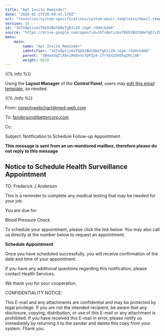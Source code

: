 ```yaml
---
title: "Apt Invite Reminder"
date: "2020-02-27T20:40:43.578Z"
url: "resources/system-specifications/system-email-templates/email-templates-from-scheduler/apt-invite-reminder.html"
version: 15
id: "1GTx8ptizmxT6b9JBUtbNeTgDJiZ0-iGpK-rXUHcb4H8"
source: "https://drive.google.com/open?id=1GTx8ptizmxT6b9JBUtbNeTgDJiZ0-iGpK-rXUHcb4H8"
menu:
    main:
        name: "Apt Invite Reminder"
        identifier: "1GTx8ptizmxT6b9JBUtbNeTgDJiZ0-iGpK-rXUHcb4H8"
        parent: "1B4axGqIlA9niMn8voc7pPZy4-1TrVEX2SHZkqIRCj0E"
        weight: 6610
---
```









{{% info %}}

Using the **Layout Manager** of the **Control Panel**, users may [edit this email template](https://system/?f=admin&subfunc=layout_manager&opp=edit&old_module=Email&old_name=Apt+Invite+Reminder), as needed.

{{% /info %}}


From: noreplywebchart@med-web.com

To: fanderson@bettercorp.com

Cc:

Subject: Notification to Schedule Follow-up Appointment





****This message is sent from an un-monitored mailbox, therefore please do not reply to this message****

## Notice to Schedule Health Surveillance Appointment



TO: Frederick J Anderson



This is a reminder to complete any medical testing that may be needed for your job.



You are due for:



Blood Pressure Check





To schedule your appointment, please click the link below. You may also call us directly at the number below to request an appointment.



**Schedule Appointment**



Once you have scheduled successfully, you will receive confirmation of the date and time of your appointment.



If you have any additional questions regarding this notification, please contact Health Services.



We thank you for your cooperation.





CONFIDENTIALITY NOTICE:

This E-mail and any attachments are confidential and may be protected by legal privilege. If you are not the intended recipient, be aware that any disclosure, copying, distribution, or use of this E-mail or any attachment is prohibited. If you have received this E-mail in error, please notify us immediately by returning it to the sender and delete this copy from your system. Thank you.

